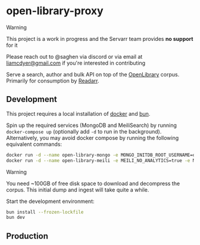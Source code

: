 # open-library-proxy

> [!WARNING]
> This project is a work in progress and the Servarr team provides **no support** for it
>
> Please reach out to @saghen via discord or via email at liamcdyer@gmail.com if you're interested in contributing

Serve a search, author and bulk API on top of the [OpenLibrary](https://openlibrary.org/developers/dumps) corpus. Primarily for consumption by [Readarr](https://wiki.servarr.com/readarr).

## Development

This project requires a local installation of [docker](https://docs.docker.com/engine/install/) and [bun](https://bun.sh/). 

Spin up the required services (MongoDB and MeiliSearch) by running `docker-compose up` (optionally add `-d` to run in the background). Alternatively, you may avoid docker compose by running the following equivalent commands:

```bash
docker run -d --name open-library-mongo -e MONGO_INITDB_ROOT_USERNAME=open-library-proxy -e MONGO_INITDB_ROOT_PASSWORD=stringsolongandpowerfulnoonecouldguessit -p 27017:27017 mongo:7
docker run -d --name open-library-meili -e MEILI_NO_ANALYTICS=true -e MEILI_MASTER_KEY=stringsolongandpowerfulnoonecouldguessit -p 7700:7700 getmeili/meilisearch:v1.9
```

> [!WARNING]
> You need ~100GB of free disk space to download and decompress the corpus.
> This initial dump and ingest will take quite a while.

Start the development environment:

```sh
bun install --frozen-lockfile
bun dev
```

## Production

